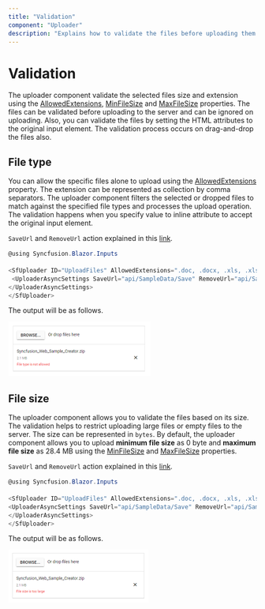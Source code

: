 ```yaml
---
title: "Validation"
component: "Uploader"
description: "Explains how to validate the files before uploading them to a server such as valid file extensions, min and max file size, and duplicate files."
---
```


# Validation

The uploader component validate the selected files size and extension using the [AllowedExtensions](https://help.syncfusion.com/cr/aspnetcore-blazor/Syncfusion.Blazor~Syncfusion.Blazor.Inputs.SfUploader~AllowedExtensions.html), [MinFileSize](https://help.syncfusion.com/cr/aspnetcore-blazor/Syncfusion.Blazor~Syncfusion.Blazor.Inputs.SfUploader~MinFileSize.html) and [MaxFileSize](https://help.syncfusion.com/cr/aspnetcore-blazor/Syncfusion.Blazor~Syncfusion.Blazor.Inputs.SfUploader~MaxFileSize.html) properties. The files can be validated before uploading to the server and can be ignored on uploading.
Also, you can validate the files by setting the HTML attributes to the original input element.
The validation process occurs on drag-and-drop the files also.

## File type

You can allow the specific files alone to upload using the [AllowedExtensions](https://help.syncfusion.com/cr/aspnetcore-blazor/Syncfusion.Blazor~Syncfusion.Blazor.Inputs.SfUploader~AllowedExtensions.html) property. The extension can be represented as collection by comma separators. The uploader component filters the selected or dropped files to match against the specified file types and processes the upload operation. The validation happens when you specify value to inline attribute to accept the original input element.

`SaveUrl` and `RemoveUrl` action explained in this [link](./getting-started/#save-and-remove-action-for-aspnet-core-hosted-application).

```csharp
@using Syncfusion.Blazor.Inputs

<SfUploader ID="UploadFiles" AllowedExtensions=".doc, .docx, .xls, .xlsx">
 <UploaderAsyncSettings SaveUrl="api/SampleData/Save" RemoveUrl="api/SampleData/Remove">
</UploaderAsyncSettings>
</SfUploader>
```

The output will be as follows.

![uploader](./images/uploader-valid-file.png)

## File size

The uploader component allows you to validate the files based on its size. The validation helps to restrict uploading large files or empty files to the server. The size can be represented in `bytes`. By default, the uploader component allows you to upload **minimum file size** as 0 byte and **maximum file size** as 28.4 MB using the [MinFileSize](https://help.syncfusion.com/cr/aspnetcore-blazor/Syncfusion.Blazor~Syncfusion.Blazor.Inputs.SfUploader~MinFileSize.html) and [MaxFileSize](https://help.syncfusion.com/cr/aspnetcore-blazor/Syncfusion.Blazor~Syncfusion.Blazor.Inputs.SfUploader~MaxFileSize.html) properties.

`SaveUrl` and `RemoveUrl` action explained in this [link](./getting-started/#save-and-remove-action-for-aspnet-core-hosted-application).

```csharp
@using Syncfusion.Blazor.Inputs

<SfUploader ID="UploadFiles" AllowedExtensions=".doc, .docx, .xls, .xlsx"  MinFileSize=10000 MaxFileSize=1000000>
<UploaderAsyncSettings SaveUrl="api/SampleData/Save" RemoveUrl="api/SampleData/Remove">
</UploaderAsyncSettings>
</SfUploader>
```

The output will be as follows.

![uploader](./images/uploader-valid-size.png)
